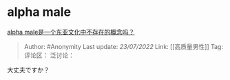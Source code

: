 # alpha male
[alpha male是一个东亚文化中不存在的概念吗？](https://www.zhihu.com/question/264942153/answer/2588117652)

> Author: #Anonymity
> Last update: *23/07/2022*
> Link: [[高质量男性]]
> Tag:
> 评论区：
> 泛讨论：

大丈夫ですか？
